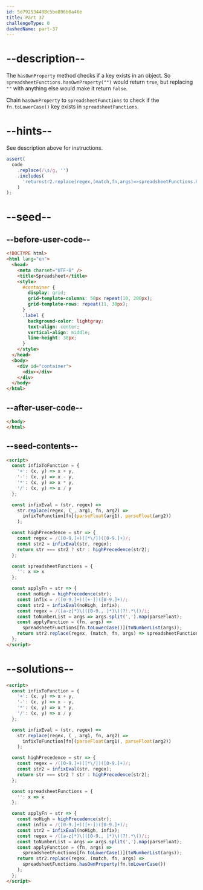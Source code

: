```yaml
---
id: 5d792534408c5be896b0a46e
title: Part 37
challengeType: 0
dashedName: part-37
---
```


# --description--

The `hasOwnProperty` method checks if a key exists in an object. So `spreadsheetFunctions.hasOwnProperty("")` would return `true`, but replacing `""` with anything else would make it return `false`.

Chain `hasOwnProperty` to `spreadsheetFunctions` to check if the `fn.toLowerCase()` key exists in `spreadsheetFunctions`.

# --hints--

See description above for instructions.

```js
assert(
  code
    .replace(/\s/g, '')
    .includes(
      'returnstr2.replace(regex,(match,fn,args)=>spreadsheetFunctions.hasOwnProperty(fn.toLowerCase()))'
    )
);
```

# --seed--

## --before-user-code--

```html
<!DOCTYPE html>
<html lang="en">
  <head>
    <meta charset="UTF-8" />
    <title>Spreadsheet</title>
    <style>
      #container {
        display: grid;
        grid-template-columns: 50px repeat(10, 200px);
        grid-template-rows: repeat(11, 30px);
      }
      .label {
        background-color: lightgray;
        text-align: center;
        vertical-align: middle;
        line-height: 30px;
      }
    </style>
  </head>
  <body>
    <div id="container">
      <div></div>
    </div>
  </body>
</html>
```

## --after-user-code--

```html
</body>
</html>
```

## --seed-contents--

```html
<script>
  const infixToFunction = {
    '+': (x, y) => x + y,
    '-': (x, y) => x - y,
    '*': (x, y) => x * y,
    '/': (x, y) => x / y
  };

  const infixEval = (str, regex) =>
    str.replace(regex, (_, arg1, fn, arg2) =>
      infixToFunction[fn](parseFloat(arg1), parseFloat(arg2))
    );

  const highPrecedence = str => {
    const regex = /([0-9.]+)([*\/])([0-9.]+)/;
    const str2 = infixEval(str, regex);
    return str === str2 ? str : highPrecedence(str2);
  };

  const spreadsheetFunctions = {
    '': x => x
  };

  const applyFn = str => {
    const noHigh = highPrecedence(str);
    const infix = /([0-9.]+)([+-])([0-9.]+)/;
    const str2 = infixEval(noHigh, infix);
    const regex = /([a-z]*)\(([0-9., ]*)\)(?!.*\()/i;
    const toNumberList = args => args.split(',').map(parseFloat);
    const applyFunction = (fn, args) =>
      spreadsheetFunctions[fn.toLowerCase()](toNumberList(args));
    return str2.replace(regex, (match, fn, args) => spreadsheetFunctions);
  };
</script>
```

# --solutions--

```html
<script>
  const infixToFunction = {
    '+': (x, y) => x + y,
    '-': (x, y) => x - y,
    '*': (x, y) => x * y,
    '/': (x, y) => x / y
  };

  const infixEval = (str, regex) =>
    str.replace(regex, (_, arg1, fn, arg2) =>
      infixToFunction[fn](parseFloat(arg1), parseFloat(arg2))
    );

  const highPrecedence = str => {
    const regex = /([0-9.]+)([*\/])([0-9.]+)/;
    const str2 = infixEval(str, regex);
    return str === str2 ? str : highPrecedence(str2);
  };

  const spreadsheetFunctions = {
    '': x => x
  };

  const applyFn = str => {
    const noHigh = highPrecedence(str);
    const infix = /([0-9.]+)([+-])([0-9.]+)/;
    const str2 = infixEval(noHigh, infix);
    const regex = /([a-z]*)\(([0-9., ]*)\)(?!.*\()/i;
    const toNumberList = args => args.split(',').map(parseFloat);
    const applyFunction = (fn, args) =>
      spreadsheetFunctions[fn.toLowerCase()](toNumberList(args));
    return str2.replace(regex, (match, fn, args) =>
      spreadsheetFunctions.hasOwnProperty(fn.toLowerCase())
    );
  };
</script>
```
